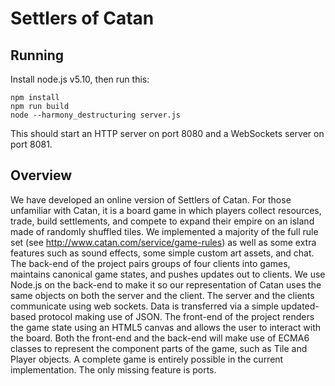 # Settlers of Catan

## Running

Install node.js v5.10, then run this:

```
npm install
npm run build
node --harmony_destructuring server.js
```

This should start an HTTP server on port 8080 and a WebSockets server on port 8081.

## Overview

We have developed an online version of Settlers of Catan. For those unfamiliar with Catan, it is a board game in which players collect resources, trade, build settlements, and compete to expand their empire on an island made of randomly shuffled tiles. We implemented a majority of the full rule set (see http://www.catan.com/service/game-rules) as well as some extra features such as sound effects, some simple custom art assets, and chat. The back-end of the project pairs groups of four clients into games, maintains canonical game states, and pushes updates out to clients. We use Node.js on the back-end to make it so our representation of Catan uses the same objects on both the server and the client. The server and the clients communicate using web sockets. Data is transferred via a simple updated-based protocol making use of JSON. The front-end of the project renders the game state using an HTML5 canvas and allows the user to interact with the board. Both the front-end and the back-end will make use of ECMA6 classes to represent the component parts of the game, such as Tile and Player objects. A complete game is entirely possible in the current implementation. The only missing feature is ports.